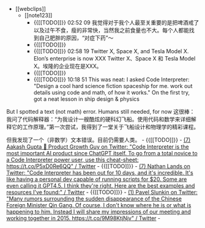 - [[webclips]]
    - [[note123]]
        - {{[[TODO]]}} 02:52 09 我觉得对于我个人最至关重要的是把啤酒戒了以及过午不食，瘦的非常快，当然我之前食量也不大。每个人都能找到自己肥胖的原因，“对症下药”～
        - {{[[TODO]]}} 
        - {{[[TODO]]}} 02:58 19 Twitter X, Space X, and Tesla Model X. Elon’s enterprise is now XXX
Twitter X、Space X 和 Tesla Model X。埃隆的企业现在是XXX。
        - {{[[TODO]]}} 
        - {{[[TODO]]}} 10:18 51 This was neat: I asked Code Interpreter: "Design a cool hard science fiction spaceship for me. work out details using code and math, of how it works." On the first try, got a neat lesson in ship design & physics

But I spotted a text (not math) error. Humans still needed, for now
这很棒：我问了代码解释器：“为我设计一艘酷炫的硬科幻飞船。使用代码和数学来详细解释它的工作原理。”第一次尝试，我得到了一堂关于飞船设计和物理学的精彩课程。

但我发现了一个（非数学）文本错误。目前仍需要人类。
        - {{[[TODO]]}} 
        - [(7) Aakash Gupta 🚀 Product Growth Guy on Twitter: "Code Interpreter is the most important AI product since ChatGPT itself. To go from a total novice to a Code Interpreter power user, use this cheat-sheet: https://t.co/P5xD0Re6QQ" / Twitter](https://twitter.com/aakashg0/status/1680796635587047424)
    - {{[[TODO]]}} 
        - [(7) Nathan Lands on Twitter: "Code Interpreter has been out for 10 days, and it's incredible. It's like having a personal dev capable of running scripts for $20. Some are even calling it GPT4.5. I think they're right. Here are the best examples and resources I've found:" / Twitter](https://twitter.com/NathanLands/status/1681257509296955397)
        - {{[[TODO]]}} 
        - [(1) Pavel Slunkin on Twitter: "Many rumors surrounding the sudden disappearance of the Chinese Foreign Minister Qin Gang. Of course, I don't know where he is or what is happening to him. Instead I will share my impressions of our meeting and working together in 2015. https://t.co/9M98KtjNjv" / Twitter](https://twitter.com/PavelSlunkin/status/1683465198785425408)
        - 
